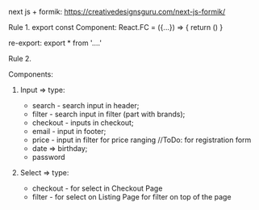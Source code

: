 next js + formik:
https://creativedesignsguru.com/next-js-formik/

Rule 1.
export const Component: React.FC<Props> = ({...}) => {
return ()
}

re-export: export \* from '....'

Rule 2.

Components:

1. Input => type:

   - search - search input in header;
   - filter - search input in filter (part with brands);
   - checkout - inputs in checkout;
   - email - input in footer;
   - price - input in filter for price ranging
     //ToDo: for registration form
   - date => birthday;
   - password

2. Select => type:
   - checkout - for select in Checkout Page
   - filter - for select on Listing Page for filter on top of the page
